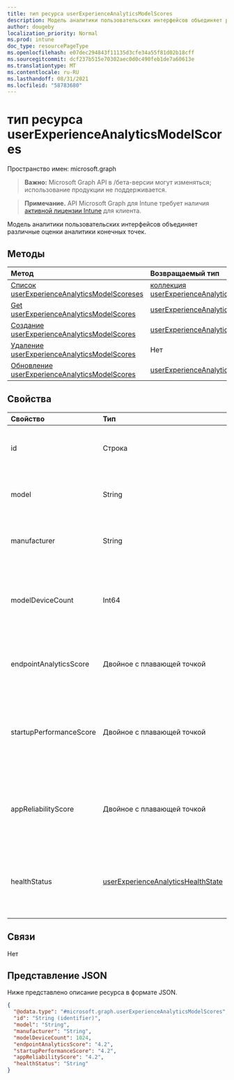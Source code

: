 ```yaml
---
title: тип ресурса userExperienceAnalyticsModelScores
description: Модель аналитики пользовательских интерфейсов объединяет различные оценки аналитики конечных точек.
author: dougeby
localization_priority: Normal
ms.prod: intune
doc_type: resourcePageType
ms.openlocfilehash: e07dec294843f11135d3cfe34a55f81d02b18cff
ms.sourcegitcommit: dcf237b515e70302aec0d0c490feb1de7a60613e
ms.translationtype: MT
ms.contentlocale: ru-RU
ms.lasthandoff: 08/31/2021
ms.locfileid: "58783680"
---
```

# <a name="userexperienceanalyticsmodelscores-resource-type"></a>тип ресурса userExperienceAnalyticsModelScores

Пространство имен: microsoft.graph

> **Важно:** Microsoft Graph API в /бета-версии могут изменяться; использование продукции не поддерживается.

> **Примечание.** API Microsoft Graph для Intune требует наличия [активной лицензии Intune](https://go.microsoft.com/fwlink/?linkid=839381) для клиента.

Модель аналитики пользовательских интерфейсов объединяет различные оценки аналитики конечных точек.

## <a name="methods"></a>Методы
|Метод|Возвращаемый тип|Описание|
|:---|:---|:---|
|[Список userExperienceAnalyticsModelScoreses](../api/intune-devices-userexperienceanalyticsmodelscores-list.md)|[коллекция userExperienceAnalyticsModelScores](../resources/intune-devices-userexperienceanalyticsmodelscores.md)|Список свойств и связей [объектов userExperienceAnalyticsModelScores.](../resources/intune-devices-userexperienceanalyticsmodelscores.md)|
|[Get userExperienceAnalyticsModelScores](../api/intune-devices-userexperienceanalyticsmodelscores-get.md)|[userExperienceAnalyticsModelScores](../resources/intune-devices-userexperienceanalyticsmodelscores.md)|Чтение свойств и связей [объекта userExperienceAnalyticsModelScores.](../resources/intune-devices-userexperienceanalyticsmodelscores.md)|
|[Создание userExperienceAnalyticsModelScores](../api/intune-devices-userexperienceanalyticsmodelscores-create.md)|[userExperienceAnalyticsModelScores](../resources/intune-devices-userexperienceanalyticsmodelscores.md)|Создание нового [объекта userExperienceAnalyticsModelScores.](../resources/intune-devices-userexperienceanalyticsmodelscores.md)|
|[Удаление userExperienceAnalyticsModelScores](../api/intune-devices-userexperienceanalyticsmodelscores-delete.md)|Нет|Удаляет [пользователяExperienceAnalyticsModelScores](../resources/intune-devices-userexperienceanalyticsmodelscores.md).|
|[Обновление userExperienceAnalyticsModelScores](../api/intune-devices-userexperienceanalyticsmodelscores-update.md)|[userExperienceAnalyticsModelScores](../resources/intune-devices-userexperienceanalyticsmodelscores.md)|Обновление свойств объекта [userExperienceAnalyticsModelScores.](../resources/intune-devices-userexperienceanalyticsmodelscores.md)|

## <a name="properties"></a>Свойства
|Свойство|Тип|Описание|
|:---|:---|:---|
|id|Строка|Уникальный идентификатор модели аналитики пользовательского интерфейса засмеяет объект.|
|model|String|Уникальный идентификатор оценки моделей аналитики пользовательских интерфейсов: модель устройства.|
|manufacturer|String|Уникальный идентификатор оценки моделей аналитики пользовательских интерфейсов: производитель устройств.|
|modelDeviceCount|Int64|Количество устройств модели аналитики пользовательских интерфейсов. Допустимые значения -9.2237203685478E+18 до 9.22337203685478E+18|
|endpointAnalyticsScore|Двойное с плавающей точкой|Оценка модели аналитики пользовательского опыта. Допустимые значения -1.79769313486232E+308 до 1.797693133486232E+308|
|startupPerformanceScore|Двойное с плавающей точкой|Оценка производительности запуска модели аналитики пользовательских интерфейсов. Допустимые значения -1.79769313486232E+308 до 1.797693133486232E+308|
|appReliabilityScore|Двойное с плавающей точкой|Оценка надежности приложения для аналитики пользовательского интерфейса. Допустимые значения -1.79769313486232E+308 до 1.797693133486232E+308|
|healthStatus|[userExperienceAnalyticsHealthState](../resources/intune-devices-userexperienceanalyticshealthstate.md)|Состояние состояния модели аналитики пользовательских интерфейсов. Возможные значения: `unknown`, `insufficientData`, `needsAttention`, `meetingGoals`.|

## <a name="relationships"></a>Связи
Нет

## <a name="json-representation"></a>Представление JSON
Ниже представлено описание ресурса в формате JSON.
<!-- {
  "blockType": "resource",
  "keyProperty": "id",
  "@odata.type": "microsoft.graph.userExperienceAnalyticsModelScores"
}
-->
``` json
{
  "@odata.type": "#microsoft.graph.userExperienceAnalyticsModelScores",
  "id": "String (identifier)",
  "model": "String",
  "manufacturer": "String",
  "modelDeviceCount": 1024,
  "endpointAnalyticsScore": "4.2",
  "startupPerformanceScore": "4.2",
  "appReliabilityScore": "4.2",
  "healthStatus": "String"
}
```



